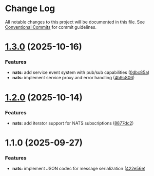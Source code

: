 # Change Log

All notable changes to this project will be documented in this file.
See [Conventional Commits](https://conventionalcommits.org) for commit guidelines.

# [1.3.0](https://github.com/lakutata/lakutata-packages/compare/@lakutata/nats@1.2.0...@lakutata/nats@1.3.0) (2025-10-16)


### Features

* **nats:** add service event system with pub/sub capabilities ([0dbc85a](https://github.com/lakutata/lakutata-packages/commit/0dbc85af81a37ddf21912fc520023928224ab0ee))
* **nats:** implement service proxy and error handling ([4b9c806](https://github.com/lakutata/lakutata-packages/commit/4b9c8068c3071c9ccc0076d581f82d418cd9711f))





# [1.2.0](https://github.com/lakutata/lakutata-packages/compare/@lakutata/nats@1.1.0...@lakutata/nats@1.2.0) (2025-10-14)


### Features

* **nats:** add iterator support for NATS subscriptions ([8877dc2](https://github.com/lakutata/lakutata-packages/commit/8877dc2b238a2f7e49bcef516ec452f5423df8f7))





# 1.1.0 (2025-09-27)


### Features

* **nats:** implement JSON codec for message serialization ([422e56e](https://github.com/lakutata/lakutata-packages/commit/422e56e672172ad2aafde80457e5495f40d4a792))
